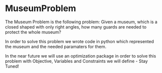 # MuseumProblem
The Museum Problem is the following problem:
Given a museum, which is a closed shaped with only right angles, how many guards are needed to protect the whole museum?

In order to solve this problem we wrote code in python which represented the museum and the needed paramaters for them.

In the near future we will use an optimization package in order to solve this problem with Objective, Variables and Constraints we will define - Stay Tuned!
